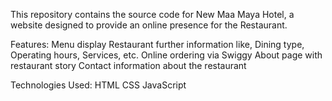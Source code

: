 This repository contains the source code for New Maa Maya Hotel, a website designed to provide an online presence for the Restaurant.

Features:
        Menu display
        Restaurant further information like, Dining type, Operating hours, Services, etc.
        Online ordering via Swiggy
        About page with restaurant story
        Contact information about the restaurant

Technologies Used:
        HTML
        CSS
        JavaScript
